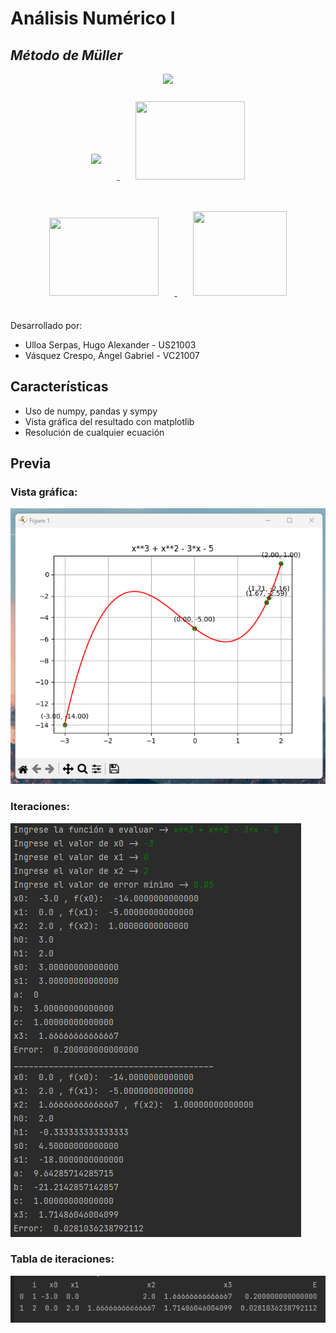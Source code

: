 # Análisis Numérico I
## _Método de Müller_

<div align="center">
    <a href="https://www.python.org/" target="_blank"><img src="https://www.python.org/static/img/python-logo.png" width="400px"></a>
</div>

<div align="center">
    <a href="https://www.sympy.org/en/index.html" target="_blank">
        <img src="https://upload.wikimedia.org/wikipedia/commons/thumb/5/54/Sympy_logo.svg/600px-Sympy_logo.svg.png?20140801003654" height="125px" style="margin: 5%">
    </a>
    <a href="https://numpy.org/" target="_blank">
        <img src="https://upload.wikimedia.org/wikipedia/commons/thumb/3/31/NumPy_logo_2020.svg/512px-NumPy_logo_2020.svg.png?20200723114325" width="175px" height="125px" style="margin: 5%">
    </a>
    <a href="https://pandas.pydata.org/" target="_blank">
        <img src="https://upload.wikimedia.org/wikipedia/commons/thumb/e/ed/Pandas_logo.svg/512px-Pandas_logo.svg.png?20200209204934" width="175px" height="125px" style="margin: 5%">
    </a>
    <a href="https://matplotlib.org/" target="_blank">
        <img src="https://matplotlib.org/3.1.1/_static/logo2_compressed.svg" width="150px" height="135px" style="margin: 5%">
    </a>
</div>

Desarrollado por:
- Ulloa Serpas, Hugo Alexander - US21003
- Vásquez Crespo, Ángel Gabriel - VC21007

## Características

- Uso de numpy, pandas y sympy
- Vista gráfica del resultado con matplotlib
- Resolución de cualquier ecuación

## Previa
### Vista gráfica: 
!["Gráfica"](https://raw.githubusercontent.com/alexus21/mullerMethod/main/graphics.png)

### Iteraciones: 
!["Iteraciones"](https://raw.githubusercontent.com/alexus21/mullerMethod/main/iterations.png)

### Tabla de iteraciones:
!["Pandas"](https://raw.githubusercontent.com/alexus21/mullerMethod/main/pandasTable.png)
